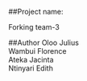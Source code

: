 ##Project name:

Forking team-3


##Author
Oloo Julius<br>
Wambui Florence<br>
Ateka Jacinta<br>
Ntinyari Edith<br>






